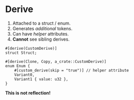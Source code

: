 # Derive

1. Attached to a struct / enum.
2. Generates *additional* tokens.
3. Can have *helper* attributes.
4. **Cannot** see sibling derives.

```rust,ignore
#[derive(CustomDerive)]
struct Struct;

#[derive(Clone, Copy, a_crate::CustomDerive)]
enum Enum {
    #[custom_derive(skip = "true")] // helper attribute
    Variant0,
    Variant1 { value: u32 },
}
```

**This is not reflection!**

